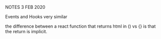 NOTES 3 FEB 2020

Events and Hooks very similar 

the difference between a react function that returns html in () vs {} is that the return is implicit. 

